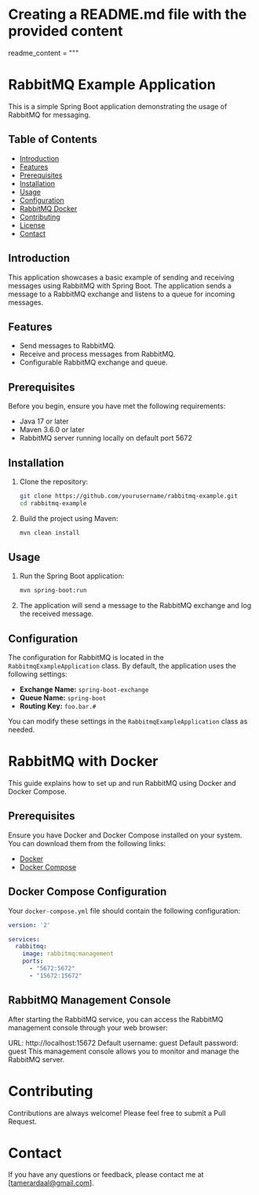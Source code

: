 # Creating a README.md file with the provided content

readme_content = """
# RabbitMQ Example Application

This is a simple Spring Boot application demonstrating the usage of RabbitMQ for messaging.

## Table of Contents

- [Introduction](#introduction)
- [Features](#features)
- [Prerequisites](#prerequisites)
- [Installation](#installation)
- [Usage](#usage)
- [Configuration](#configuration)
- [RabbitMQ Docker](#RabbitMQwithDocker)
- [Contributing](#contributing)
- [License](#license)
- [Contact](#contact)

## Introduction

This application showcases a basic example of sending and receiving messages using RabbitMQ with Spring Boot. The application sends a message to a RabbitMQ exchange and listens to a queue for incoming messages.

## Features

- Send messages to RabbitMQ.
- Receive and process messages from RabbitMQ.
- Configurable RabbitMQ exchange and queue.

## Prerequisites

Before you begin, ensure you have met the following requirements:

- Java 17 or later
- Maven 3.6.0 or later
- RabbitMQ server running locally on default port 5672

## Installation

1. Clone the repository:

    ```bash
    git clone https://github.com/yourusername/rabbitmq-example.git
    cd rabbitmq-example
    ```

2. Build the project using Maven:

    ```bash
    mvn clean install
    ```

## Usage

1. Run the Spring Boot application:

    ```bash
    mvn spring-boot:run
    ```

2. The application will send a message to the RabbitMQ exchange and log the received message.

## Configuration

The configuration for RabbitMQ is located in the `RabbitmqExampleApplication` class. By default, the application uses the following settings:

- **Exchange Name:** `spring-boot-exchange`
- **Queue Name:** `spring-boot`
- **Routing Key:** `foo.bar.#`

You can modify these settings in the `RabbitmqExampleApplication` class as needed.

# RabbitMQ with Docker

This guide explains how to set up and run RabbitMQ using Docker and Docker Compose.

## Prerequisites

Ensure you have Docker and Docker Compose installed on your system. You can download them from the following links:
- [Docker](https://docs.docker.com/get-docker/)
- [Docker Compose](https://docs.docker.com/compose/install/)

## Docker Compose Configuration

Your `docker-compose.yml` file should contain the following configuration:

```yaml
version: '2'

services:
  rabbitmq:
    image: rabbitmq:management
    ports:
      - "5672:5672"
      - "15672:15672"
```

## RabbitMQ Management Console
After starting the RabbitMQ service, you can access the RabbitMQ management console through your web browser:

URL: http://localhost:15672
Default username: guest
Default password: guest
This management console allows you to monitor and manage the RabbitMQ server.

# Contributing
Contributions are always welcome! Please feel free to submit a Pull Request.

# Contact
If you have any questions or feedback, please contact me at [tamerardaal@gmail.com]. 
